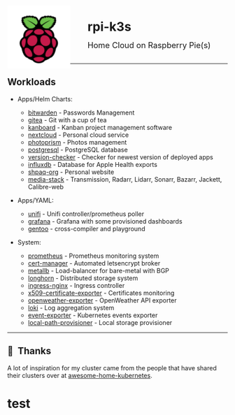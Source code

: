 <img src="assets/rpi.png" align="left" width="144px" height="144px"/>

<!--img src="https://raspbernetes.github.io/img/logo.svg" align="left" width="144px"
height="144px"/-->

<br>

&nbsp;&nbsp;&nbsp;&nbsp;&nbsp;&nbsp;&nbsp;&nbsp;&nbsp;&nbsp;<span style="font-size: 2em; font-weight: bold;">rpi-k3s</span>
<br>

&nbsp;&nbsp;&nbsp;&nbsp;&nbsp;&nbsp;&nbsp;&nbsp;&nbsp;&nbsp;<span style="font-size: 1.3em; font-weight: normal;">Home Cloud on Raspberry Pie(s)</span>
<br>
<br>

<!--START_SECTION_PROFILE_VIEWS:readme-info-->

<!--END_SECTION_PROFILE_VIEWS:readme-info-->

* * *

## Workloads

- Apps/Helm Charts:
  - [bitwarden](cluster/helm/bitwarden) - Passwords Management
  - [gitea](cluster/helm/gitea) - Git with a cup of tea
  - [kanboard](cluster/helm/kanboard) - Kanban project management software
  - [nextcloud](cluster/helm/nextcloud) - Personal cloud service
  - [photoprism](cluster/helm/photoprism) - Photos management
  - [postgresql](cluster/helm/postgresql) - PostgreSQL database
  - [version-checker](cluster/helm/version-checker) - Checker for newest version of deployed apps
  - [influxdb](cluster/helm/influxdb) - Database for Apple Health exports
  - [shpaq-org](cluster/helm/shpaq-org) - Personal website
  - [media-stack](cluster/helm/media-stack) - Transmission, Radarr, Lidarr, Sonarr, Bazarr, Jackett, Calibre-web
  
- Apps/YAML:
  - [unifi](cluster/apps/unifi) - Unifi controller/prometheus poller
  - [grafana](cluster/apps/monitoring/grafana) - Grafana with some provisioned dashboards
  - [gentoo](cluster/apps/gentoo) - cross-compiler and playground

- System:
  - [prometheus](cluster/helm/prometheus) - Prometheus monitoring system
  - [cert-manager](cluster/core/cert-manager) - Automated letsencrypt broker
  - [metallb](cluster/core/networking) - Load-balancer for bare-metal with BGP
  - [longhorn](cluster/helm/longhorn) - Distributed storage system
  - [ingress-nginx](cluster/helm/ingress-nginx) - Ingress controller
  - [x509-certificate-exporter](cluster/helm/x509-certificate-exporter) - Certificates monitoring
  - [openweather-exporter](cluster/helm/openweather) - OpenWeather API exporter
  - [loki](cluster/helm/loki) - Log aggregation system
  - [event-exporter](cluster/helm/event-exporter) - Kubernetes events exporter
  - [local-path-provisioner](cluster/helm/local-path-provisioner) - Local storage provisioner


<!--START_SECTION_LINES_OF_CODE:readme-info-->

<!--END_SECTION_LINES_OF_CODE:readme-info-->

<!--  - [event-exporter](cluster/helm/event-exporter) - exports k8s events to loki
- [cert-exporter](cluster/helm/cert-exporter) - certificates monitoring
- [node-problem-detector](cluster/helm/node-problem-detector) - Node problem detector
- [loki](cluster/helm/loki) - Logs shipper and browser
-->

* * *

## :handshake:  Thanks

A lot of inspiration for my cluster came from the people that have shared their
clusters over at [awesome-home-kubernetes].

[awesome-home-kubernetes]: https://github.com/k8s-at-home/awesome-home-kubernetes


# test

